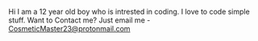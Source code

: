 Hi I am a 12 year old boy who is intrested in coding.
I love to code simple stuff.
Want to Contact me? Just email me -  CosmeticMaster23@protonmail.com

<!---
CosmeticMaster23/CosmeticMaster23 is a ✨ special ✨ repository because its `README.md` (this file) appears on your GitHub profile.
You can click the Preview link to take a look at your changes.
--->
